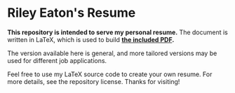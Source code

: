 # Riley Eaton's Resume

**This repository is intended to serve my personal resume.** The document is written in LaTeX, which is used to build **[the included PDF](./Riley_Eaton_resume.pdf).** 

The version available here is general, and more tailored versions may be used for different job applications.

Feel free to use my LaTeX source code to create your own resume. For more details, see the repository license. Thanks for visiting!
